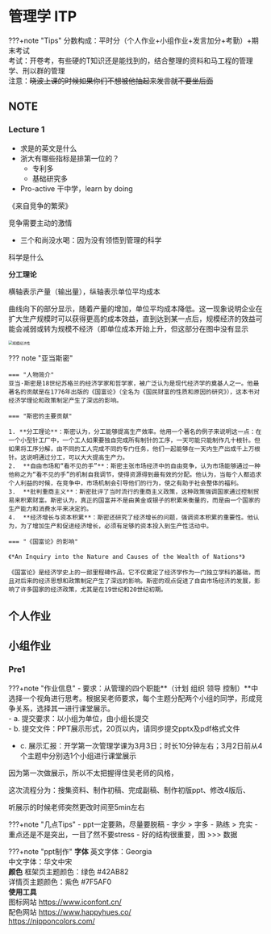 # 管理学 ITP

???+note "Tips"
	分数构成：平时分（个人作业+小组作业+发言加分+考勤）+期末考试<br>
	考试：开卷考，有些硬的T知识还是能找到的，结合整理的资料和马工程的管理学、刑以群的管理<br>
	注意：~~晓波上课的时候如果你们不想被他抽起来发言就不要坐后面~~<br>

## NOTE

### Lecture 1 

- 求是的英文是什么
- 浙大有哪些指标是排第一位的？
  - 专利多
  - 基础研究多
- Pro-active 干中学，learn by doing 



《来自竞争的繁荣》

竞争需要主动的激情



- 三个和尚没水喝：因为没有领悟到管理的科学

科学是什么



**分工理论**

横轴表示产量（输出量），纵轴表示单位平均成本

曲线向下的部分显示，随着产量的增加，单位平均成本降低。这一现象说明企业在扩大生产规模时可以获得更高的成本效益，直到达到某一点后，规模经济的效益可能会减弱或转为规模不经济（即单位成本开始上升，但这部分在图中没有显示

<img src="https://philfan-pic.oss-cn-beijing.aliyuncs.com/img/image-20240303104636921.png" alt="规模经济性" style="zoom:50%;" />

??? note "亚当斯密"

    === "人物简介"
    亚当·斯密是18世纪苏格兰的经济学家和哲学家，被广泛认为是现代经济学的奠基人之一。他最著名的贡献是在1776年出版的《国富论》（全名为《国民财富的性质和原因的研究》），这本书对经济学理论和政策制定产生了深远的影响。
    
    === "斯密的主要贡献"
    
    1. **分工理论**：斯密认为，分工能够提高生产效率。他用一个著名的例子来说明这一点：在一个小型针工厂中，一个工人如果要独自完成所有制针的工序，一天可能只能制作几十根针。但如果将工序分解，由不同的工人完成不同的专门任务，他们一起能够在一天内生产出成千上万根针。这说明通过分工，可以大大提高生产力。
    2.  **自由市场和“看不见的手”**：斯密主张市场经济中的自由竞争，认为市场能够通过一种他称之为“看不见的手”的机制自我调节，使得资源得到最有效的分配。他认为，当每个人都追求个人利益的时候，在竞争中，市场机制会引导他们的行为，使之有助于社会整体的福利。
    3.  **批判重商主义**：斯密批评了当时流行的重商主义政策，这种政策强调国家通过控制贸易来积累财富。斯密认为，真正的国富并不是由黄金或银子的积累来衡量的，而是由一个国家的生产能力和消费水平来决定的。
    4.  **经济增长与资本积累**：斯密还研究了经济增长的问题，强调资本积累的重要性。他认为，为了增加生产和促进经济增长，必须有足够的资本投入到生产性活动中。
    
    === "《国富论》的影响"
    
    《*An Inquiry into the Nature and Causes of the Wealth of Nations*》
    
    《国富论》是经济学史上的一部里程碑作品，它不仅奠定了经济学作为一门独立学科的基础，而且对后来的经济思想和政策制定产生了深远的影响。斯密的观点促进了自由市场经济的发展，影响了许多国家的经济政策，尤其是在19世纪和20世纪初期。



## 个人作业



## 小组作业

### Pre1

???+note "作业信息"
    - 要求：从管理的四个职能**（计划 组织 领导 控制）**中选择一个视角进行思考。根据吴老师要求，每个主题分配两个小组的同学，形成竞争关系，选择其一进行课堂展示。</br>
	- a. 提交要求：以小组为单位，由小组长提交</br>
    - b. 提交文件：PPT展示形式，20页以内，请同步提交pptx及pdf格式文件</br>

- c. 展示汇报：开学第一次管理学课为3月3日；时长10分钟左右；3月2日前从4个主题中分别选1个小组进行课堂展示</br>

因为第一次做展示，所以不太把握得住吴老师的风格，

这次流程分为：搜集资料、制作初稿、完成副稿、制作初版ppt、修改4版后、

听展示的时候老师突然更改时间至5min左右

???+note "几点Tips"
    - ppt一定要熟，尽量要脱稿
    - 字少 > 字多
    - 熟练 > 充实
    - 重点还是不是突出，一目了然不要stress
    - 好的结构很重要，图 >>> 数据



???+note "ppt制作"
	**字体**
    英文字体：Georgia<br>
    中文字体：华文中宋<br>
	**颜色**
    框架页主题颜色：绿色 #42AB82<br>
    详情页主题颜色：紫色 #7F5AF0<br>
    **使用工具**<br>
    图标网站 	https://www.iconfont.cn/<br>
    配色网站 	https://www.happyhues.co/<br>
        https://nipponcolors.com/<br>




